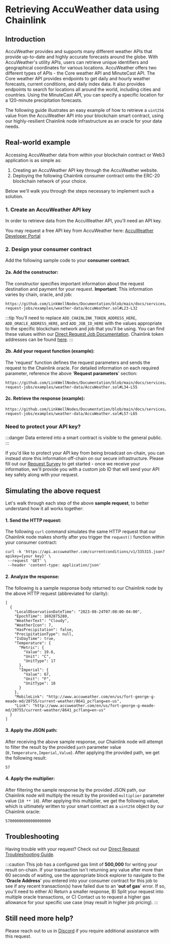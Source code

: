 # Retrieving AccuWeather data using Chainlink

## Introduction

AccuWeather provides and supports many different weather APIs that provide up-to-date and highly accurate forecasts around the globe. With AccuWeather's utility APIs, users can retrieve unique identifiers and geographical coordinates for various locations.  AccuWeather offers two different types of APIs - the Core weather API and MinuteCast API. The Core weather API provides endpoints to get daily and hourly weather forecasts, current conditions, and daily index data. It also provides endpoints to search for locations all around the world, including cities and countries. Using the MinuteCast API, you can specify a specific location for a 120-minute precipitation forecasts.

The following guide illustrates an easy example of how to retrieve a `uint256` value from the AccuWeather API into your blockchain smart contract, using our highly-resilient Chainlink node infrastructure as an oracle for your data needs.

## Real-world example

Accessing AccuWeather data from within your blockchain contract or Web3 application is as simple as:

1. Creating an AccuWeather API key through the AccuWeather website.
2. Deploying the following Chainlink consumer contract onto the ERC-20 blockchain network of your choice. 

Below we'll walk you through the steps necessary to implement such a solution.

### 1. Create an AccuWeather API key

In order to retrieve data from the AccuWeather API, you'll need an API key. 

You may request a free API key from AccuWeather here: [AccuWeather Developer Portal](https://developer.accuweather.com/)

### 2. Design your consumer contract

Add the following sample code to your **consumer contract**.

#### 2a. Add the constructor:

The constructor specifies important information about the request destination and payment for your request. **Important**: This information varies by chain, oracle, and job: 

```sol reference
https://github.com/LinkWellNodes/Documentation/blob/main/docs/services/direct-request-jobs/examples/weather-data/AccuWeather.sol#L23-L32
```

:::tip 
You'll need to replace `ADD_CHAINLINK_TOKEN_ADDRESS_HERE`, `ADD_ORACLE_ADDRESS_HERE`, and `ADD_JOB_ID_HERE` with the values appropriate to the specific blockchain network and job that you'll be using. You can find these values within our [Direct Request Job Documentation](/services/direct-request-jobs/Jobs-and-Pricing). Chainlink token addresses can be found [here](https://docs.chain.link/resources/link-token-contracts).
:::

#### 2b. Add your request function (example):
The 'request' function defines the request parameters and sends the request to the Chainlink oracle. For detailed information on each required parameter, reference the above '**Request parameters**' section:

```sol reference
https://github.com/LinkWellNodes/Documentation/blob/main/docs/services/direct-request-jobs/examples/weather-data/AccuWeather.sol#L34-L55
```

#### 2c. Retrieve the response (example):

```sol reference
https://github.com/LinkWellNodes/Documentation/blob/main/docs/services/direct-request-jobs/examples/weather-data/AccuWeather.sol#L57-L65
```

### Need to protect your API key?

:::danger 
Data entered into a smart contract is visible to the general public.
:::

If you'd like to protect your API key from being broadcast on-chain, you can instead store this information off-chain on our secure infrastructure. Please fill out our [Request Survey](https://linkwellnodes.io/Getting-Started.html) to get started - once we receive your information, we'll provide you with a custom job ID that will send your API key safely along with your request.

## Simulating the above request

Let's walk through each step of the above **sample request**, to better understand how it all works together:

#### 1. **Send the HTTP request**:

The following `curl` command simulates the same HTTP request that our Chainlink node makes shortly after you trigger the `request()` function within your consumer contract:

```
curl -k 'https://api.accuweather.com/currentconditions/v1/335315.json?apikey={your key}' \
 --request 'GET' \
 --header 'content-type: application/json'
```

#### 2. **Analyze the response**:

The following is a sample response body returned to our Chainlink node by the above HTTP request (abbreviated for clarity):

```
[
  {
    "LocalObservationDateTime": "2023-08-24T07:08:00-04:00",
    "EpochTime": 1692875280,
    "WeatherText": "Cloudy",
    "WeatherIcon": 7,
    "HasPrecipitation": false,
    "PrecipitationType": null,
    "IsDayTime": true,
    "Temperature": {
      "Metric": {
        "Value": 19.6,
        "Unit": "C",
        "UnitType": 17
      },
      "Imperial": {
        "Value": 67,
        "Unit": "F",
        "UnitType": 18
      }
    },
    "MobileLink": "http://www.accuweather.com/en/us/fort-george-g-meade-md/20755/current-weather/8641_pc?lang=en-us",
    "Link": "http://www.accuweather.com/en/us/fort-george-g-meade-md/20755/current-weather/8641_pc?lang=en-us"
  }
]
```

#### 3. **Apply the JSON path**:

After receiving the above sample response, our Chainlink node will attempt to filter the result by the provided `path` parameter value (`0,Temperature,Imperial,Value`). After applying the provided path, we get the following result:

```
57
```

#### 4. **Apply the multiplier**:

After filtering the sample response by the provided JSON path, our Chainlink node will multiply the result by the provided `multiplier` parameter value (`10 ** 18`). After applying this multiplier, we get the following value, which is ultimately written to your smart contract as a `uint256` object by our Chainlink oracle:

```
57000000000000000000
```

## Troubleshooting

Having trouble with your request? Check out our [Direct Request Troubleshooting Guide](/knowledgebase/Chainlink-Users-FAQ#direct-request-job-troubleshooting).

:::caution 
This job has a configured gas limit of **500,000** for writing your result on-chain. If your transaction isn't returning any value after more than 60 seconds of waiting, use the appropriate block explorer to navigate to the '**Oracle Address**' you entered into your consumer contract for this job to see if any recent transaction(s) have failed due to an '**out of gas**' error. If so, you'll need to either A) Return a smaller response, B) Split your request into multiple oracle transactions, or C) Contact us to request a higher gas allowance for your specific use case (may result in higher job pricing). 
:::

## Still need more help?

Please reach out to us in [Discord](https://discord.gg/AJ66pRz4) if you require additional assistance with this request.
